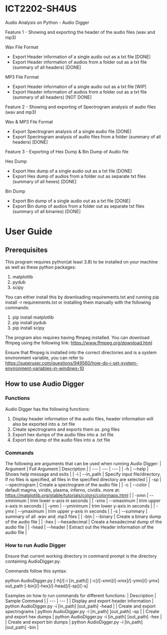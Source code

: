 # ICT2202-SH4US

Audio Analysis on Python - Audio Digger

Feature 1 - Showing and exporting the header of the audio files (wav and mp3)

Wav File Format
- Export Header information of a single audio out as a txt file [DONE]
- Export Header information of audios from a folder out as a txt file (summary of all headers) [DONE]

MP3 File Format
- Export Header information of a single audio out as a txt file [WIP]
- Export Header information of audios from a folder out as a txt file (summary of all headers) [NOT DONE]

Feature 2 - Showing and exporting of Spectrogram analysis of audio files (wav and mp3)

Wav & MP3 File Format
- Export Spectrogram analysis of a single audio file [DONE]
- Export Spectrogram analysis of audio files from a folder (summary of all headers) [DONE]

Feature 3 - Exporting of Hex Dump & Bin Dump of Audio file

Hex Dump
- Export Hex dump of a single audio out as a txt file [DONE]
- Export Hex dump of audios from a folder out as separate txt files (summary of all hexes) [DONE]

Bin Dump
- Export Bin dump of a single audio out as a txt file [DONE]
- Export Bin dump of audios from a folder out as separate txt files (summary of all binaries) [DONE]

# User Guide
## Prerequisites
This program requires python(at least 3.8) to be installed on your machine as well as these python packages: 
1. matplotlib
2. pydub
3. scipy

You can either install this by downloading requirements.txt and running pip install -r requirements.txt or installing them manually with the following commands:

1. pip install matplotlib
2. pip install pydub
3. pip install scipy 

The program also requires having ffmpeg installed. You can download ffmpeg using the following link: 
https://www.ffmpeg.org/download.html

Ensure that ffmpeg is installed into the correct directories and is a system environment variable, you can refer to
https://superuser.com/questions/949560/how-do-i-set-system-environment-variables-in-windows-10

## How to use Audio Digger
### Functions
Audio Digger has the following functions:
1. Display header information of the audio files, header information will also be exported into a .txt file
2. Create spectrograms and exports them as .png files
3. Export hex dumps of the audio files into a .txt file
4. Export bin dump of the audio files into a .txt file
### Commands
The following are arguments that can be used when running Audio Digger:
| Argument | Full Argument | Description |
| --- | --- | --- |
| -h | --help | Shows help message and exits |
| -i | --in_path | Specify input file/directory. If no files is specified, all files in the specified directory are selected |
| -sp | --spectrogram | Create a spectrogram of the audio file |
| -c | --color | default magma, viridis, plasma, inferno, cividis. more at: https://matplotlib.org/stable/tutorials/colors/colormaps.html |
| -xmn | --xminimum | trim lower x-axis in seconds |
| -xmx | --xmaximum | trim upper x-axis in seconds |
| -ymn | --yminimum | trim lower y-axis in seconds |
| -ymx | --ymaximum | trim upper y-axis in seconds |
| -s | --summary | summary of all .wav and .mp3 files |
| -bin | --binary | Create a binary dump of the audio file |
| -hex | --hexadecimal | Create a hexadecimal dump of the audio file |
| -head | --header | Extract out the Header information of the audio file |
### How to run Audio Digger
Ensure that current working directory in command prompt is the directory containing AudioDigger.py.

Commands follow this syntax:

python AudioDigger.py [-h]/[-i [in_path]] [-c]/[-xmn]/[-xmx]/[-ymn]/[-ymx] out_path [-bin]/[-hex]/[-head]/[-sp]/[-s]

Examples on how to run commands for different functions:
| Description | Sample Command |
| --- | --- |
| Display and export header information | python AudioDigger.py -i [in_path] [out_path] -head | 
| Create and export spectrograms | python AudioDigger.py -i [in_path] [out_path] -sp |
| Create and export hex dumps | python AudioDigger.py -i [in_path] [out_path] -hex |
| Create and export bin dumps | python AudioDigger.py -i [in_path] [out_path] -bin |
